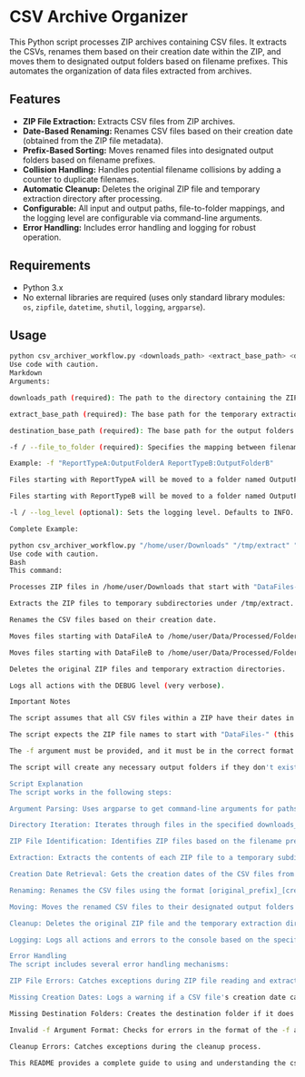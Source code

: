 # CSV Archive Organizer

This Python script processes ZIP archives containing CSV files. It extracts the CSVs, renames them based on their creation date within the ZIP, and moves them to designated output folders based on filename prefixes. This automates the organization of data files extracted from archives.

## Features

*   **ZIP File Extraction:** Extracts CSV files from ZIP archives.
*   **Date-Based Renaming:** Renames CSV files based on their creation date (obtained from the ZIP file metadata).
*   **Prefix-Based Sorting:** Moves renamed files into designated output folders based on filename prefixes.
*   **Collision Handling:**  Handles potential filename collisions by adding a counter to duplicate filenames.
*   **Automatic Cleanup:**  Deletes the original ZIP file and temporary extraction directory after processing.
*   **Configurable:**  All input and output paths, file-to-folder mappings, and the logging level are configurable via command-line arguments.
*   **Error Handling:**  Includes error handling and logging for robust operation.

## Requirements

*   Python 3.x
*   No external libraries are required (uses only standard library modules: `os`, `zipfile`, `datetime`, `shutil`, `logging`, `argparse`).

## Usage

```bash
python csv_archiver_workflow.py <downloads_path> <extract_base_path> <destination_base_path> -f "prefix1:folder1 prefix2:folder2 ..." [-l LOG_LEVEL]
Use code with caution.
Markdown
Arguments:

downloads_path (required): The path to the directory containing the ZIP files.

extract_base_path (required): The base path for the temporary extraction directory. A subdirectory will be created under this path for each ZIP file.

destination_base_path (required): The base path for the output folders. Subfolders will be created under this path as specified by the -f argument.

-f / --file_to_folder (required): Specifies the mapping between filename prefixes and output folder names. This argument takes one or more prefix:folder pairs, separated by spaces.

Example: -f "ReportTypeA:OutputFolderA ReportTypeB:OutputFolderB"

Files starting with ReportTypeA will be moved to a folder named OutputFolderA within the destination_base_path.

Files starting with ReportTypeB will be moved to a folder named OutputFolderB within the destination_base_path.

-l / --log_level (optional): Sets the logging level. Defaults to INFO. Allowed values: DEBUG, INFO, WARNING, ERROR, CRITICAL.

Complete Example:

python csv_archiver_workflow.py "/home/user/Downloads" "/tmp/extract" "/home/user/Data/Processed" -f "DataFileA:FolderA DataFileB:FolderB" -l DEBUG
Use code with caution.
Bash
This command:

Processes ZIP files in /home/user/Downloads that start with "DataFiles-".

Extracts the ZIP files to temporary subdirectories under /tmp/extract.

Renames the CSV files based on their creation date.

Moves files starting with DataFileA to /home/user/Data/Processed/FolderA.

Moves files starting with DataFileB to /home/user/Data/Processed/FolderB.

Deletes the original ZIP files and temporary extraction directories.

Logs all actions with the DEBUG level (very verbose).

Important Notes

The script assumes that all CSV files within a ZIP have their dates in the same format as the ZIP file itself.

The script expects the ZIP file names to start with "DataFiles-" (this can be easily modified in the main function if needed).

The -f argument must be provided, and it must be in the correct format (prefix1:folder1 prefix2:folder2 ...).

The script will create any necessary output folders if they don't exist.

Script Explanation
The script works in the following steps:

Argument Parsing: Uses argparse to get command-line arguments for paths, file-to-folder mappings, and the logging level.

Directory Iteration: Iterates through files in the specified downloads_path.

ZIP File Identification: Identifies ZIP files based on the filename prefix ("DataFiles-") and extension (".zip").

Extraction: Extracts the contents of each ZIP file to a temporary subdirectory within extract_base_path.

Creation Date Retrieval: Gets the creation dates of the CSV files from the ZIP file metadata using zipfile.ZipFile.

Renaming: Renames the CSV files using the format [original_prefix]_[creation_date].csv. Handles potential file name collisions.

Moving: Moves the renamed CSV files to their designated output folders based on the prefixes defined in the -f argument.

Cleanup: Deletes the original ZIP file and the temporary extraction directory.

Logging: Logs all actions and errors to the console based on the specified logging level.

Error Handling
The script includes several error handling mechanisms:

ZIP File Errors: Catches exceptions during ZIP file reading and extraction.

Missing Creation Dates: Logs a warning if a CSV file's creation date cannot be determined.

Missing Destination Folders: Creates the destination folder if it does not exist.

Invalid -f Argument Format: Checks for errors in the format of the -f argument.

Cleanup Errors: Catches exceptions during the cleanup process.

This README provides a complete guide to using and understanding the csv_archiver_workflow.py script. It covers requirements, usage examples, a detailed explanation of how the script works, and information about error handling. It's well-formatted for GitHub and ready to be used in your repository.

